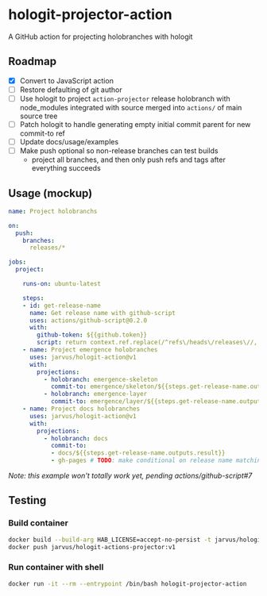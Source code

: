 # hologit-projector-action

A GitHub action for projecting holobranches with hologit

## Roadmap

- [X] Convert to JavaScript action
- [ ] Restore defaulting of git author
- [ ] Use hologit to project `action-projector` release holobranch with node_modules integrated with source merged into `actions/` of main source tree
- [ ] Patch hologit to handle generating empty initial commit parent for new commit-to ref
- [ ] Update docs/usage/examples
- [ ] Make push optional so non-release branches can test builds
  - project all branches, and then only push refs and tags after everything succeeds

## Usage (mockup)

```yaml
name: Project holobranchs

on:
  push:
    branches:
      releases/*

jobs:
  project:

    runs-on: ubuntu-latest

    steps:
    - id: get-release-name
      name: Get release name with github-script
      uses: actions/github-script@0.2.0
      with:
        github-token: ${{github.token}}
        script: return context.ref.replace(/^refs\/heads\/releases\//, '')
    - name: Project emergence holobranches
      uses: jarvus/hologit-action@v1
      with:
        projections:
          - holobranch: emergence-skeleton
            commit-to: emergence/skeleton/${{steps.get-release-name.outputs.result}}
          - holobranch: emergence-layer
            commit-to: emergence/layer/${{steps.get-release-name.outputs.result}}
    - name: Project docs holobranches
      uses: jarvus/hologit-action@v1
      with:
        projections:
          - holobranch: docs
            commit-to:
            - docs/${{steps.get-release-name.outputs.result}}
            - gh-pages # TODO: make conditional on release name matching current major version
  ```

*Note: this example won't totally work yet, pending actions/github-script#7*

## Testing

### Build container

```bash
docker build --build-arg HAB_LICENSE=accept-no-persist -t jarvus/hologit-actions-projector:v1 .
docker push jarvus/hologit-actions-projector:v1
```

### Run container with shell

```bash
docker run -it --rm --entrypoint /bin/bash hologit-projector-action
```
